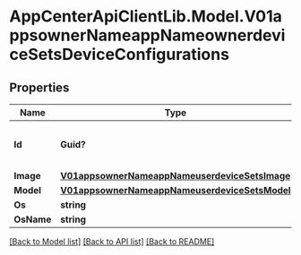 # AppCenterApiClientLib.Model.V01appsownerNameappNameownerdeviceSetsDeviceConfigurations
## Properties

Name | Type | Description | Notes
------------ | ------------- | ------------- | -------------
**Id** | **Guid?** | The unique id of the device configuration | [optional] 
**Image** | [**V01appsownerNameappNameuserdeviceSetsImage**](V01appsownerNameappNameuserdeviceSetsImage.md) |  | [optional] 
**Model** | [**V01appsownerNameappNameuserdeviceSetsModel**](V01appsownerNameappNameuserdeviceSetsModel.md) |  | [optional] 
**Os** | **string** |  | [optional] 
**OsName** | **string** |  | [optional] 

[[Back to Model list]](../README.md#documentation-for-models) [[Back to API list]](../README.md#documentation-for-api-endpoints) [[Back to README]](../README.md)


